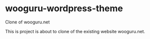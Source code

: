 # wooguru-wordpress-theme
Clone of wooguru.net

This is project is about to clone of the existing website wooguru.net.


